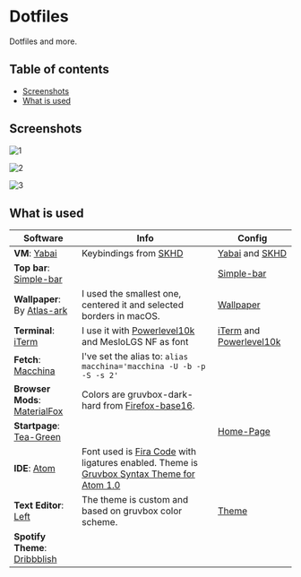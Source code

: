 # Dotfiles
Dotfiles and more.

## Table of contents

- [Screenshots](#screenshots)
- [What is used](#what-is-used)

## Screenshots

![1](https://raw.githubusercontent.com/xcvzn/dotfiles/main/screenshots/1.png)

![2](https://raw.githubusercontent.com/xcvzn/dotfiles/main/screenshots/2.png)

![3](https://raw.githubusercontent.com/xcvzn/dotfiles/main/screenshots/3.png)


## What is used

| Software                                                                                                     	| Info                                                                                                                                                                            	| Config                                                                                                                                            	|
|--------------------------------------------------------------------------------------------------------------	|---------------------------------------------------------------------------------------------------------------------------------------------------------------------------------	|---------------------------------------------------------------------------------------------------------------------------------------------------	|
| **VM**: [Yabai](https://github.com/koekeishiya/yabai)                                                        	| Keybindings from [SKHD](https://github.com/koekeishiya/skhd)                                                                                                                     	| [Yabai](https://github.com/xcvzn/dotfiles/tree/main/.config/yabai) and [SKHD](https://github.com/xcvzn/dotfiles/tree/main/.config/skhd)           	|
| **Top bar**: [Simple-bar](https://github.com/Jean-Tinland/simple-bar)                                        	|                                                                                                                                                                                 	| [Simple-bar](https://github.com/xcvzn/simple-bar)                                                                                                 	|
| **Wallpaper**: By [Atlas-ark](https://www.reddit.com/user/atlas-ark/)                                        	| I used the smallest one, centered it and selected borders in macOS.                                                                                                             	| [Wallpaper](https://github.com/xcvzn/dotfiles/tree/main/wallpapers/gruvbox/gruvbox-abstract/borderless/light)                                     	|
| **Terminal**: [iTerm](https://iterm2.com/)                                                                   	| I use it with [Powerlevel10k](https://github.com/romkatv/powerlevel10k) and MesloLGS NF as font                                                                                 	| [iTerm](https://github.com/xcvzn/dotfiles/blob/main/iterm-config.json) and [Powerlevel10k](https://github.com/xcvzn/dotfiles/blob/main/.p10k.zsh) 	|
| **Fetch**: [Macchina](https://github.com/grtcdr/macchina)                                                    	| I've set the alias to: `alias macchina='macchina -U -b -p -S -s 2'`                                                                                                            	|                                                                                                                                                   	|
| **Browser Mods**: [MaterialFox](https://github.com/muckSponge/MaterialFox)                                   	| Colors are gruvbox-dark-hard from [Firefox-base16](https://github.com/TeddyDD/firefox-base16).                                                                                  	|                                                                                                                                                   	|
| **Startpage**: [Tea-Green](https://github.com/sadparadiseinhell/tea-green)                                   	|                                                                                                                                                                                 	| [Home-Page](https://github.com/xcvzn/Home-Page)                                                                                                   	|
| **IDE**: [Atom](https://github.com/atom/atom)                                                                	| Font used is [Fira Code](https://github.com/tonsky/FiraCode) with ligatures enabled. Theme is [Gruvbox Syntax Theme for Atom 1.0](https://github.com/caleb/gruvbox-syntax-atom) 	|                                                                                                                                                   	|
| **Text Editor**: [Left](https://github.com/hundredrabbits/left)                                              	| The theme is custom and based on gruvbox color scheme.                                                                                                                          	| [Theme](https://github.com/xcvzn/dotfiles/tree/main/Left-Themes)                                                                                    	|
| **Spotify Theme**: [Dribbblish](https://github.com/morpheusthewhite/spicetify-themes/tree/master/Dribbblish) 	|                                                                                                                                                                                 	|                                                                                                                                                   	|
